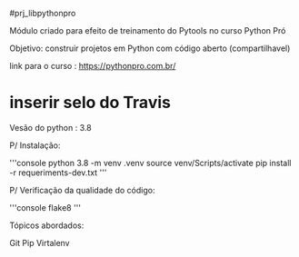 #prj_libpythonpro

Módulo criado para efeito de treinamento do Pytools no curso Python Pró

Objetivo: construir projetos em Python  com código aberto (compartilhavel)

link para o curso : https://pythonpro.com.br/

# inserir selo do Travis

Vesão do python : 3.8

P/ Instalação:

'''console
python 3.8 -m venv .venv
source venv/Scripts/activate
pip install -r requeriments-dev.txt
'''


P/ Verificação da qualidade do código:

'''console
flake8
'''

Tópicos abordados:

Git
Pip
Virtalenv

